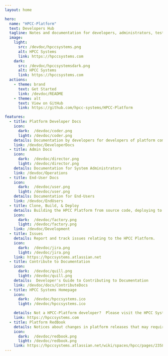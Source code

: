 ```yaml
---
layout: home

hero:
  name: "HPCC-Platform"
  text: Developers Hub
  tagline: Notes and documentation for developers, administrators, testers, and users of the HPCC-Platform
  image:
    light:
      src: /devdoc/hpccsystems.png
      alt: HPCC Systems
      link: https://hpccsystems.com
    dark:
      src: /devdoc/hpccsystemsdark.png
      alt: HPCC Systems
      link: https://hpccsystems.com
  actions:
    - theme: brand
      text: Get Started
      link: /devdoc/README
    - theme: alt
      text: View on GitHub
      link: https://github.com/hpcc-systems/HPCC-Platform

features:
  - title: Platform Developer Docs
    icon:
      dark:  /devdoc/coder.png
      light: /devdoc/coder.png
    details: Documentation by developers for developers of platform components
    link: /devdoc/DeveloperDocs
  - title: Admin Docs
    icon:
      dark:  /devdoc/director.png
      light: /devdoc/director.png
    details: Documentation for System Administrators
    link: /devdoc/Operations 
  - title: End-User Docs
    icon:
      dark:  /devdoc/user.png
      light: /devdoc/user.png
    details: Documentation for End-Users
    link: /devdoc/EndUsers  
  - title: Clone, Build, & Deploy
    details: Building the HPCC Platform from source code, deploying to a test environment and submitting pull requests.
    icon:
      dark:  /devdoc/factory.png
      light: /devdoc/factory.png
    link: /devdoc/Development
  - title: Issues
    details: Report and track issues relating to the HPCC Platform.
    icon:
      dark:  /devdoc/jira.png
      light: /devdoc/jira.png
    link: https://hpccsystems.atlassian.net
  - title: Contribute to Documentation
    icon:
      dark:  /devdoc/quill.png
      light: /devdoc/quill.png
    details:  Developer's Guide to Contributing to Documentation
    link: /devdoc/docs/ContributeDocs
  - title: HPCC Systems Homepage
    icon:
      dark:  /devdoc/hpccsystems.ico
      light: /devdoc/hpccsystems.ico

    details: Not a HPCC-Platform developer?  Please visit the HPCC Systems homepage for end user information and support.
    link: https://hpccsystems.com
  - title: Platform RedBook
    details: Notices about changes in platform releases that may require some changes to coding practices or operational procedures. 
    icon:
      dark:  /devdoc/redbook.png
      light: /devdoc/redbook.png
    link: https://hpccsystems.atlassian.net/wiki/spaces/hpcc/pages/23586808/HPCC+Systems+Red+Book
---
```


